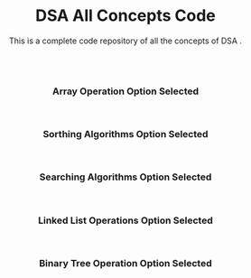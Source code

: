 <h1 align="center">DSA All Concepts Code</h1>
<p  align="center">This is a complete code repository of all the concepts of DSA .</p>
<br><br>
<h3 align="center">Array Operation Option Selected</h3>
<img src="">
<br><br>
<h3 align="center">Sorthing Algorithms Option Selected</h3>
<img src="">
<br><br>
<h3 align="center">Searching Algorithms Option Selected</h3>
<img src="">
<br><br>
<h3 align="center">Linked List Operations Option Selected</h3>
<img src="">
<br><br>
<h3 align="center">Binary Tree Operation Option Selected</h3>
<img src="">


